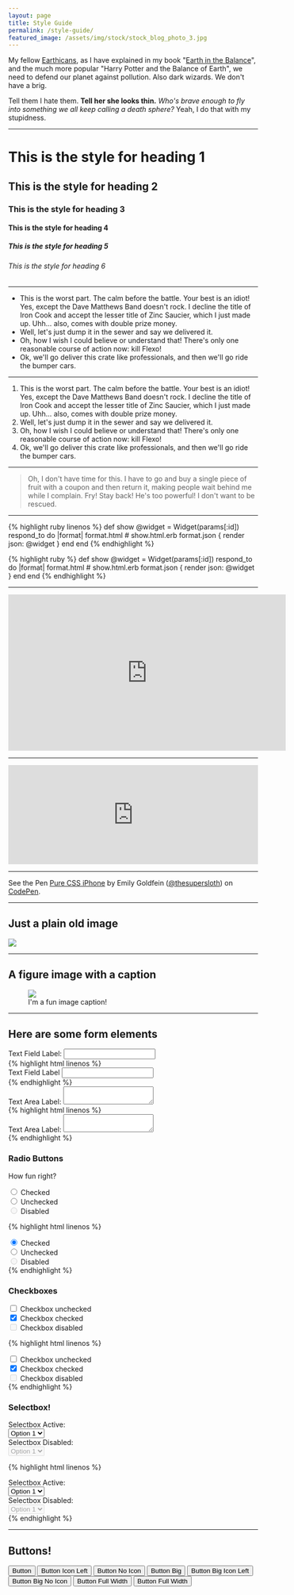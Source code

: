 ```yaml
---
layout: page
title: Style Guide
permalink: /style-guide/
featured_image: /assets/img/stock/stock_blog_photo_3.jpg
---
```


<p>My fellow <a href="http://eastoh.co" target="_blank">Earthicans</a>, as I have explained in my book "<a href="http://eastoh.co" target="_blank">Earth in the Balance</a>", and the much more popular "Harry Potter and the Balance of Earth", we need to defend our planet against pollution. Also dark wizards. We don't have a brig.</p>
<p>Tell them I hate them. <strong> Tell her she looks thin.</strong> <em> Who's brave enough to fly into something we all keep calling a death sphere?</em> Yeah, I do that with my stupidness.</p>

<hr>

<h1>This is the style for heading 1</h1>
<h2>This is the style for heading 2</h2>
<h3>This is the style for heading 3</h3>
<h4>This is the style for heading 4</h4>
<h5>This is the style for heading 5</h5>
<h6>This is the style for heading 6</h6>

<hr>

<ul>
	<li>This is the worst part. The calm before the battle. Your best is an idiot! Yes, except the Dave Matthews Band doesn't rock. I decline the title of Iron Cook and accept the lesser title of Zinc Saucier, which I just made up. Uhh… also, comes with double prize money.</li>
	<li>Well, let's just dump it in the sewer and say we delivered it.</li><li>Oh, how I wish I could believe or understand that! There's only one reasonable course of action now: kill Flexo!</li>
	<li>Ok, we'll go deliver this crate like professionals, and then we'll go ride the bumper cars.</li>
</ul>

<hr>

<ol>
	<li>This is the worst part. The calm before the battle. Your best is an idiot! Yes, except the Dave Matthews Band doesn't rock. I decline the title of Iron Cook and accept the lesser title of Zinc Saucier, which I just made up. Uhh… also, comes with double prize money.</li>
	<li>Well, let's just dump it in the sewer and say we delivered it.</li><li>Oh, how I wish I could believe or understand that! There's only one reasonable course of action now: kill Flexo!</li>
	<li>Ok, we'll go deliver this crate like professionals, and then we'll go ride the bumper cars.</li>
</ol>

<hr>

<blockquote>Oh, I don't have time for this. I have to go and buy a single piece of fruit with a coupon and then return it, making people wait behind me while I complain. Fry! Stay back! He's too powerful! I don't want to be rescued.</blockquote>

<hr>

{% highlight ruby linenos %}
def show
  @widget = Widget(params[:id])
  respond_to do |format|
    format.html # show.html.erb
    format.json { render json: @widget }
  end
end
{% endhighlight %}

{% highlight ruby %}
def show
  @widget = Widget(params[:id])
  respond_to do |format|
    format.html # show.html.erb
    format.json { render json: @widget }
  end
end
{% endhighlight %}

<hr>

<iframe width="560" height="315" src="https://www.youtube.com/embed/ZOa59_yt1uY?rel=0&amp;controls=0&amp;showinfo=0" frameborder="0" allowfullscreen></iframe>

<hr>

<iframe width="100%" height="200" scrolling="no" frameborder="no" src="https://w.soundcloud.com/player/?url=https%3A//api.soundcloud.com/tracks/314672405&amp;auto_play=false&amp;hide_related=false&amp;show_comments=true&amp;show_user=true&amp;show_reposts=false&amp;visual=true"></iframe>

<hr>

<p data-height="499" data-theme-id="0" data-slug-hash="ZKxvWE" data-default-tab="css,result" data-user="thesupersloth" data-embed-version="2" data-pen-title="Pure CSS iPhone" class="codepen">See the Pen <a href="http://codepen.io/thesupersloth/pen/ZKxvWE/">Pure CSS iPhone</a> by Emily Goldfein (<a href="http://codepen.io/thesupersloth">@thesupersloth</a>) on <a href="http://codepen.io">CodePen</a>.</p>
<script async src="https://production-assets.codepen.io/assets/embed/ei.js"></script>

<hr>

<h2>Just a plain old image</h2>

<img src="/assets/img/stock/stock_blog_photo_1.jpg">

<hr>

<h2>A figure image with a caption</h2>

<figure>
    <img src="/assets/img/stock/stock_blog_photo_4.jpg" />
    <figcaption>I'm a fun image caption!</figcaption>
</figure>

<hr>
<h2>Here are some form elements</h2>

<div class="form-input">
	<label for="text-field">Text Field Label:</label>
	<input type="text" name="text-field" id="text-field">
</div>
{% highlight html linenos %}
<div class="form-input">
    <label for="text-field">Text Field Label</label>
    <input type="text" name="text-field" id="text-field">
</div>
{% endhighlight %}

<div class="form-input">
	<label for="text-area">Text Area Label:</label>
	<textarea name="text-area" id="text-area"></textarea>
</div>
{% highlight html linenos %}
<div class="form-input">
	<label for="text-area">Text Area Label:</label>
	<textarea name="text-area" id="text-area"></textarea>
</div>
{% endhighlight %}

<h3>Radio Buttons</h3>
<p>How fun right?</p>
<div class="form-input">
	<input id="radio-1" name="radio" type="radio" checked>
	<label for="radio-1" class="radio-label">Checked</label>
</div>
<div class="form-input">
	<input id="radio-2" name="radio" type="radio">
	<label for="radio-2" class="radio-label">Unchecked</label>
</div>
<div class="form-input">
	<input id="radio-3" name="radio" type="radio" disabled="disabled">
	<label for="radio-3" class="radio-label">Disabled</label>
</div>

{% highlight html linenos %}
<div class="form-input">
	<input id="radio-1" name="radio" type="radio" checked>
	<label for="radio-1" class="radio-label">Checked</label>
</div>
<div class="form-input">
	<input id="radio-2" name="radio" type="radio">
	<label for="radio-2" class="radio-label">Unchecked</label>
</div>
<div class="form-input">
	<input id="radio-3" name="radio" type="radio" disabled="disabled">
	<label for="radio-3" class="radio-label">Disabled</label>
</div>
{% endhighlight %}

<h3>Checkboxes</h3>

<div class="form-input">
	<input id="checkbox-1" name="checkbox-1" type="checkbox">
	<label for="checkbox-1">Checkbox unchecked</label>
</div>
<div class="form-input">
	<input id="checkbox-2" name="checkbox-2" type="checkbox" checked>
	<label for="checkbox-2">Checkbox checked</label>
</div>
<div class="form-input">
	<input id="checkbox-3" name="checkbox-3" type="checkbox" disabled>
	<label for="checkbox-3">Checkbox disabled</label>
</div>

{% highlight html linenos %}
<div class="form-input">
	<input id="checkbox-1" name="checkbox-1" type="checkbox">
	<label for="checkbox-1">Checkbox unchecked</label>
</div>
<div class="form-input">
	<input id="checkbox-2" name="checkbox-2" type="checkbox" checked>
	<label for="checkbox-2">Checkbox checked</label>
</div>
<div class="form-input">
	<input id="checkbox-3" name="checkbox-3" type="checkbox" disabled>
	<label for="checkbox-3">Checkbox disabled</label>
</div>
{% endhighlight %}

<h3>Selectbox!</h3>

<div class="form-input margin-bottom">
	<label for="selectbox-active">Selectbox Active: </label>
	<div class="select">
		<select name="selectbox-active" id="selectbox-active">
			<option value="1">Option 1</option>
			<option value="2">Option 2</option>
			<option value="3">Option 3</option>
			<option value="4">Option 4</option>
			<option value="5">Option 5</option>
			<option value="6">Option 6</option>
		</select>
		<i class="fa fa-caret-down"></i>
	</div>
</div>
<div class="form-input">
	<label for="selectbox-disabled">Selectbox Disabled: </label>
	<div class="select">
		<select name="selectbox-disabled" id="selectbox-disabled" disabled>
			<option value="1">Option 1</option>
			<option value="2">Option 2</option>
			<option value="3">Option 3</option>
			<option value="4">Option 4</option>
			<option value="5">Option 5</option>
			<option value="6">Option 6</option>
		</select>
		<i class="fa fa-caret-down"></i>
	</div>
</div>

{% highlight html linenos %}
<div class="form-input margin-bottom">
	<label for="selectbox-active">Selectbox Active: </label>
	<div class="select">
		<select name="selectbox-active" id="selectbox-active">
			<option value="1">Option 1</option>
			<option value="2">Option 2</option>
			<option value="3">Option 3</option>
			<option value="4">Option 4</option>
			<option value="5">Option 5</option>
			<option value="6">Option 6</option>
		</select>
		<i class="fa fa-caret-down"></i>
	</div>
</div>
<div class="form-input">
	<label for="selectbox-disabled">Selectbox Disabled: </label>
	<div class="select">
		<select name="selectbox-disabled" id="selectbox-disabled" disabled>
			<option value="1">Option 1</option>
			<option value="2">Option 2</option>
			<option value="3">Option 3</option>
			<option value="4">Option 4</option>
			<option value="5">Option 5</option>
			<option value="6">Option 6</option>
		</select>
		<i class="fa fa-caret-down"></i>
	</div>
</div>
{% endhighlight %}
<hr>

<h2>Buttons!</h2>

<button type="submit" class="btn">
	Button
	<i class="fa fa-thumbs-up"></i>
</button>

<button type="submit" class="btn icon-left">
	<i class="fa fa-thumbs-up"></i>
	Button Icon Left
</button>

<button type="submit" class="btn no-icon">
	Button No Icon
</button>

<button type="submit" class="btn big">
	Button Big
	<i class="fa fa-thumbs-up"></i>
</button>

<button type="submit" class="btn big icon-left">
	Button Big Icon Left
	<i class="fa fa-thumbs-up"></i>
</button>

<button type="submit" class="btn big no-icon">
	Button Big No Icon
</button>

<button type="submit" class="btn full">
	Button Full Width
</button>

<button type="submit" class="btn big full">
	Button Full Width
</button>